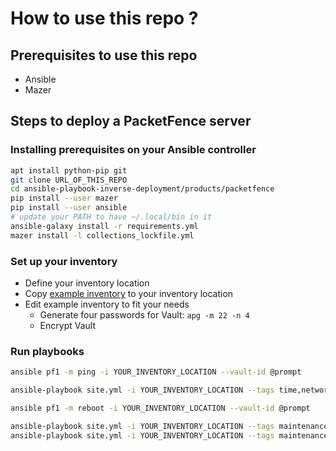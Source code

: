 # How to use this repo ? #

## Prerequisites to use this repo ##

- Ansible
- Mazer

## Steps to deploy a PacketFence server ##

### Installing prerequisites on your Ansible controller ###

```bash
apt install python-pip git
git clone URL_OF_THIS_REPO
cd ansible-playbook-inverse-deployment/products/packetfence
pip install --user mazer
pip install --user ansible
# update your PATH to have ~/.local/bin in it
ansible-galaxy install -r requirements.yml
mazer install -l collections_lockfile.yml
```

### Set up your inventory ###

- Define your inventory location
- Copy [example inventory](inventory) to your inventory location 
- Edit example inventory to fit your needs
  - Generate four passwords for Vault: `apg -m 22 -n 4`
  - Encrypt Vault

### Run playbooks ###

```bash
ansible pf1 -m ping -i YOUR_INVENTORY_LOCATION --vault-id @prompt

ansible-playbook site.yml -i YOUR_INVENTORY_LOCATION --tags time,network,install,postconfig --vault-id @prompt

ansible pf1 -m reboot -i YOUR_INVENTORY_LOCATION --vault-id @prompt

ansible-playbook site.yml -i YOUR_INVENTORY_LOCATION --tags maintenance --vault-id @prompt
ansible-playbook site.yml -i YOUR_INVENTORY_LOCATION --tags maintenance --skip-tags monit --vault-id @prompt
```
